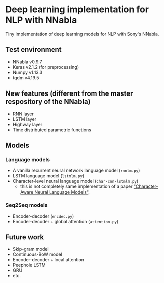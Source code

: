 # Deep learning implementation for NLP with NNabla
Tiny implementation of deep learning models for NLP with Sony's NNabla.

## Test environment
- NNabla v0.9.7
- Keras v2.1.2 (for preprocessing)
- Numpy v1.13.3
- tqdm v4.19.5

## New features (different from the master respository of the NNabla)
- RNN layer
- LSTM layer
- Highway layer
- Time distributed parametric functions

## Models

### Language models
- A vanilla recurrent neural network language model (`rnnlm.py`)
- LSTM language model (`lstmlm.py`)
- Character-level neural language model (`char-cnn-lstmlm.py`)
  
  - this is not completely same implementation of a paper ["Character-Aware Neural Language Models"](https://arxiv.org/abs/1508.06615).

### Seq2Seq models
- Encoder-decoder (`encdec.py`)
- Encoder-decoder + global attention (`attention.py`)

## Future work
- Skip-gram model
- Continuous-BoW model
- Encoder-decoder + local attention
- Peephole LSTM
- GRU
- etc.
